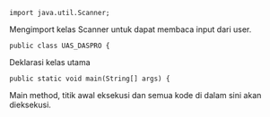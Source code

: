 ```
import java.util.Scanner;
```
Mengimport kelas Scanner untuk dapat membaca input dari user.

```
public class UAS_DASPRO {
```
Deklarasi kelas utama

```
public static void main(String[] args) {
```
Main method, titik awal eksekusi dan semua kode di dalam sini akan dieksekusi.

